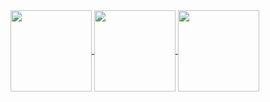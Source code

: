 <div>
  <a href="https://akileshjayakumar.com">
    <img align="center" height="130em" src="https://github-readme-stats.vercel.app/api?username=akileshjayakumar&theme=github_dark&hide_border=true&count_private=true&hide_title=true&show_icons=true&hide=stars&card_width=1000" />
  </a>
  <a href="https://akileshjayakumar.com">
    <img align="center" height="130em" src="https://github-readme-stats.vercel.app/api/top-langs/?username=akileshjayakumar&theme=github_dark&hide_border=true&count_private=true&hide_title=true&layout=compact&langs_count=100&card_width=1000"" />
  </a>
  <a href="https://akileshjayakumar.com">
    <img align="center" height="130em" src="https://github-readme-streak-stats.herokuapp.com?user=akileshjayakumar&theme=github_dark&hide_border=true&mode=weekly&card_width=1000" />
  </a>
</div>

